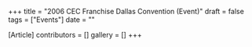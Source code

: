 +++
title = "2006 CEC Franchise Dallas Convention (Event)"
draft = false
tags = ["Events"]
date = ""

[Article]
contributors = []
gallery = []
+++